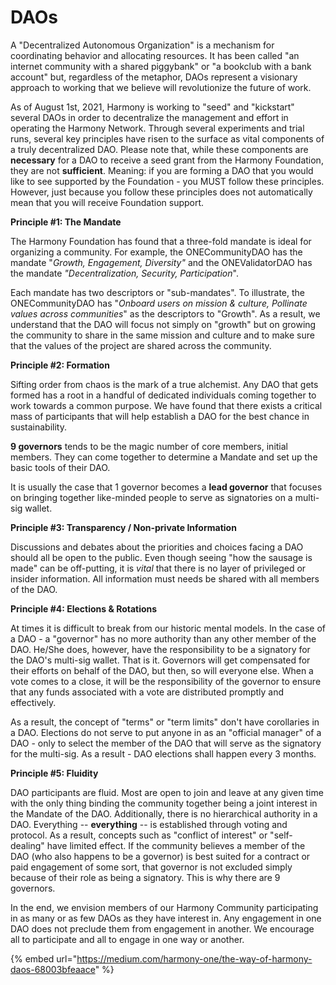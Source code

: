 # DAOs

A "Decentralized Autonomous Organization" is a mechanism for coordinating behavior and allocating resources. It has been called "an internet community with a shared piggybank" or "a bookclub with a bank account" but, regardless of the metaphor, DAOs represent a visionary approach to working that we believe will revolutionize the future of work.

As of August 1st, 2021, Harmony is working to "seed" and "kickstart" several DAOs in order to decentralize the management and effort in operating the Harmony Network. Through several experiments and trial runs, several key principles have risen to the surface as vital components of a truly decentralized DAO. Please note that, while these components are **necessary** for a DAO to receive a seed grant from the Harmony Foundation, they are not **sufficient**.  Meaning: if you are forming a DAO that you would like to see supported by the Foundation - you MUST follow these principles. However, just because you follow these principles does not automatically mean that you will receive Foundation support.

**Principle \#1: The Mandate**

The Harmony Foundation has found that a three-fold mandate is ideal for organizing a community. For example, the ONECommunityDAO has the mandate "_Growth, Engagement, Diversity"_ and the ONEValidatorDAO has the mandate _"Decentralization, Security, Participation_". 

Each mandate has two descriptors or "sub-mandates". To illustrate, the ONECommunityDAO has "_Onboard users on mission & culture, Pollinate values across communities_" as the descriptors to "Growth". As a result, we understand that the DAO will focus not simply on "growth" but on growing the community to share in the same mission and culture and to make sure that the values of the project are shared across the community. 

**Principle \#2: Formation**

Sifting order from chaos is the mark of a true alchemist. Any DAO that gets formed has a root in a handful of dedicated individuals coming together to work towards a common purpose. We have found that there exists a critical mass of participants that will help establish a DAO for the best chance in sustainability. 

**9 governors** tends to be the magic number of core members, initial members. They can come together to determine a Mandate and set up the basic tools of their DAO. 

It is usually the case that 1 governor becomes a **lead governor** that focuses on bringing together like-minded people to serve as signatories on a multi-sig wallet. 

**Principle \#3: Transparency / Non-private Information**

Discussions and debates about the priorities and choices facing a DAO should all be open to the public. Even though seeing "how the sausage is made" can be off-putting, it is _vital_ that there is no layer of privileged or insider information. All information must needs be shared with all members of the DAO. 

**Principle \#4: Elections & Rotations**

At times it is difficult to break from our historic mental models. In the case of a DAO - a "governor" has no more authority than any other member of the DAO. He/She does, however, have the responsibility to be a signatory for the DAO's multi-sig wallet. That is it. Governors will get compensated for their efforts on behalf of the DAO, but then, so will everyone else. When a vote comes to a close, it will be the responsibility of the governor to ensure that any funds associated with a vote are distributed promptly and effectively. 

As a result, the concept of "terms" or "term limits" don't have corollaries in a DAO. Elections do not serve to put anyone in as an "official manager" of a DAO - only to select the member of the DAO that will serve as the signatory for the multi-sig. As a result - DAO elections shall happen every 3 months. 

**Principle \#5: Fluidity**

DAO participants are fluid. Most are open to join and leave at any given time with the only thing binding the community together being a joint interest in the Mandate of the DAO. Additionally, there is no hierarchical authority in a DAO. Everything -- **everything** -- is established through voting and protocol. As a result, concepts such as "conflict of interest" or "self-dealing" have limited effect. If the community believes a member of the DAO \(who also happens to be a governor\) is best suited for a contract or paid engagement of some sort, that governor is not excluded simply because of their role as being a signatory. This is why there are 9 governors. 

In the end, we envision members of our Harmony Community participating in as many or as few DAOs as they have interest in. Any engagement in one DAO does not preclude them from engagement in another. We encourage all to participate and all to engage in one way or another.

{% embed url="https://medium.com/harmony-one/the-way-of-harmony-daos-68003bfeaace" %}



